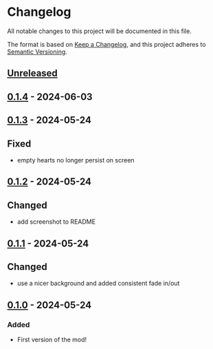 # Changelog

All notable changes to this project will be documented in this file.

The format is based on [Keep a Changelog](https://keepachangelog.com/en/1.1.0/),
and this project adheres to [Semantic Versioning](https://semver.org/spec/v2.0.0.html).

## [Unreleased]

## [0.1.4] - 2024-06-03

## [0.1.3] - 2024-05-24

## Fixed

- empty hearts no longer persist on screen

## [0.1.2] - 2024-05-24

## Changed

- add screenshot to README

## [0.1.1] - 2024-05-24

## Changed

- use a nicer background and added consistent fade in/out

## [0.1.0] - 2024-05-24

### Added

- First version of the mod!

[unreleased]: https://github.com/The-Black-Lodge/JowdayItsComplicated/compare/0.1.4...HEAD
[0.1.4]: https://github.com/The-Black-Lodge/JowdayItsComplicated/compare/0.1.3...0.1.4
[0.1.3]: https://github.com/The-Black-Lodge/JowdayItsComplicated/compare/0.1.2...0.1.3
[0.1.2]: https://github.com/The-Black-Lodge/JowdayItsComplicated/compare/0.1.1...0.1.2
[0.1.1]: https://github.com/The-Black-Lodge/JowdayItsComplicated/compare/0.1.0...0.1.1
[0.1.0]: https://github.com/The-Black-Lodge/JowdayItsComplicated/compare/441651e704a44b443cf1cfe01c4462ef1e4db775...0.1.0
